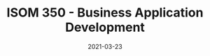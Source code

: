 ---
# Page title
title: ISOM 350 - Business Application Development

# Title for the menu link if you wish to use a shorter link title, otherwise remove this option.
linktitle: Templates

# Page summary for search engines.
summary: Second programming course for MIS majors utilizing Python to build data-driven business applications.

# Date page published
date: 2021-03-23

# Academic page type (do not modify).
type: book

# Position of this page in the menu. Remove this option to sort alphabetically.
weight: 7

draft: False


---